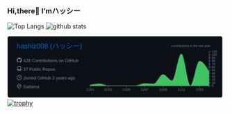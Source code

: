 ### Hi,there👏 I’mハッシー
<p align="left"> 
  <img alt="Top Langs" height="190px" width="380px" src="https://github-readme-stats.vercel.app/api?username=hashiz008&theme=prussian" />
  <img alt="github stats" height="170px" width="380px" src="https://github-readme-stats.vercel.app/api/top-langs/?username=hashiz008&layout=compact&theme=prussian" />
</p>

![](https://raw.githubusercontent.com/hashiz008/hashiz008/main/profile-summary-card-output/github_dark/0-profile-details.svg)
[![trophy](https://github-profile-trophy.vercel.app/?username=hashiz008&theme=algolia&column=7)](https://github.com/ryo-ma/github-profile-trophy)
